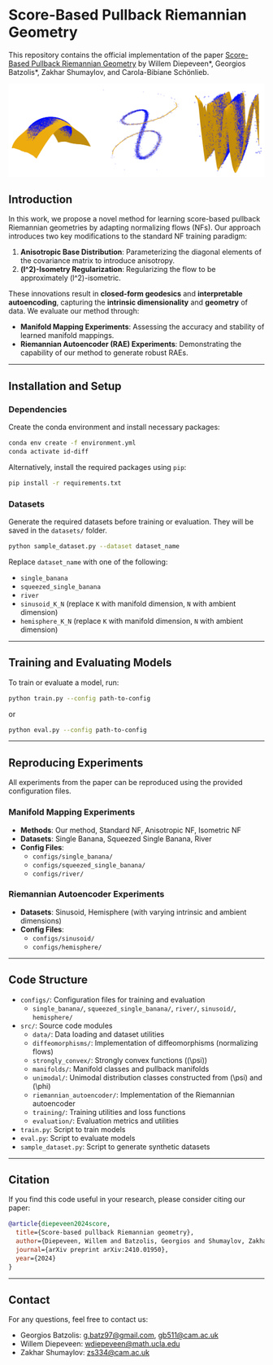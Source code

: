 # Score-Based Pullback Riemannian Geometry

This repository contains the official implementation of the paper [Score-Based Pullback Riemannian Geometry](https://arxiv.org/abs/2410.01950) by Willem Diepeveen*, Georgios Batzolis*, Zakhar Shumaylov, and Carola-Bibiane Schönlieb.

![Approximate Data Manifolds Learned by the RAE](./rae.png)

## Introduction

In this work, we propose a novel method for learning score-based pullback Riemannian geometries by adapting normalizing flows (NFs). Our approach introduces two key modifications to the standard NF training paradigm:

1. **Anisotropic Base Distribution**: Parameterizing the diagonal elements of the covariance matrix to introduce anisotropy.
2. **\(l^2\)-Isometry Regularization**: Regularizing the flow to be approximately \(l^2\)-isometric.

These innovations result in **closed-form geodesics** and **interpretable autoencoding**, capturing the **intrinsic dimensionality** and **geometry** of data. We evaluate our method through:

- **Manifold Mapping Experiments**: Assessing the accuracy and stability of learned manifold mappings.
- **Riemannian Autoencoder (RAE) Experiments**: Demonstrating the capability of our method to generate robust RAEs.

---

## Installation and Setup

### Dependencies

Create the conda environment and install necessary packages:

```bash
conda env create -f environment.yml
conda activate id-diff
```

Alternatively, install the required packages using `pip`:

```bash
pip install -r requirements.txt
```

### Datasets

Generate the required datasets before training or evaluation. They will be saved in the `datasets/` folder.

```bash
python sample_dataset.py --dataset dataset_name
```

Replace `dataset_name` with one of the following:

- `single_banana`
- `squeezed_single_banana`
- `river`
- `sinusoid_K_N` (replace `K` with manifold dimension, `N` with ambient dimension)
- `hemisphere_K_N` (replace `K` with manifold dimension, `N` with ambient dimension)

---

## Training and Evaluating Models

To train or evaluate a model, run:

```bash
python train.py --config path-to-config
```

or

```bash
python eval.py --config path-to-config
```

---

## Reproducing Experiments

All experiments from the paper can be reproduced using the provided configuration files.

### Manifold Mapping Experiments

- **Methods**: Our method, Standard NF, Anisotropic NF, Isometric NF
- **Datasets**: Single Banana, Squeezed Single Banana, River
- **Config Files**:
  - `configs/single_banana/`
  - `configs/squeezed_single_banana/`
  - `configs/river/`

### Riemannian Autoencoder Experiments

- **Datasets**: Sinusoid, Hemisphere (with varying intrinsic and ambient dimensions)
- **Config Files**:
  - `configs/sinusoid/`
  - `configs/hemisphere/`

---

## Code Structure

- `configs/`: Configuration files for training and evaluation
  - `single_banana/`, `squeezed_single_banana/`, `river/`, `sinusoid/`, `hemisphere/`
- `src/`: Source code modules
  - `data/`: Data loading and dataset utilities
  - `diffeomorphisms/`: Implementation of diffeomorphisms (normalizing flows)
  - `strongly_convex/`: Strongly convex functions (\(\psi\))
  - `manifolds/`: Manifold classes and pullback manifolds
  - `unimodal/`: Unimodal distribution classes constructed from \(\psi\) and \(\phi\)
  - `riemannian_autoencoder/`: Implementation of the Riemannian autoencoder
  - `training/`: Training utilities and loss functions
  - `evaluation/`: Evaluation metrics and utilities
- `train.py`: Script to train models
- `eval.py`: Script to evaluate models
- `sample_dataset.py`: Script to generate synthetic datasets

---

## Citation

If you find this code useful in your research, please consider citing our paper:

```bibtex
@article{diepeveen2024score,
  title={Score-based pullback Riemannian geometry},
  author={Diepeveen, Willem and Batzolis, Georgios and Shumaylov, Zakhar and Sch{\"o}nlieb, Carola-Bibiane},
  journal={arXiv preprint arXiv:2410.01950},
  year={2024}
}
```

---

## Contact

For any questions, feel free to contact us:

- Georgios Batzolis: [g.batz97@gmail.com](mailto:g.batz97@gmail.com), [gb511@cam.ac.uk](mailto:gb511@cam.ac.uk)
- Willem Diepeveen: [wdiepeveen@math.ucla.edu](mailto:wdiepeveen@math.ucla.edu)
- Zakhar Shumaylov: [zs334@cam.ac.uk](mailto:zs334@cam.ac.uk)
